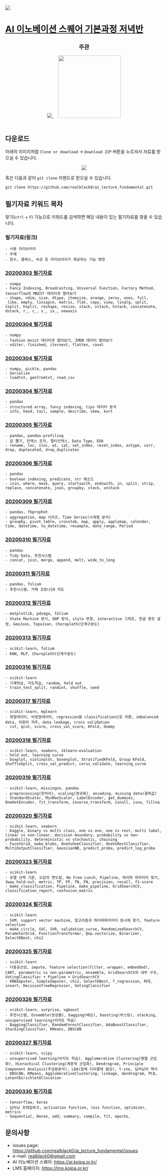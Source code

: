 <img src='imgs/course.png' />

# [AI 이노베이션 스퀘어 기본과정 저녁반](https://realblack0.github.io/ai_lecture_fundamental/)

<div align="center">
  <h2 style='font-weight: bold; font-size:18px;'>주관</h2>
  <a href='https://www.msit.go.kr/web/main/main.do'>
    <img src='imgs/logo_MSICT.png'/>
  </a>
  &nbsp;&nbsp;&nbsp;
  <a href='https://ai.koipa.or.kr/'>
    <img src='imgs/logo_IPA.png' width="200" hegiht="50" />
  </a>
</div>
<br/>


## 다운로드
아래의 이미지처럼 `Clone or download` -> `Download ZIP` 버튼을 누르셔서 자료를 받으실 수 있습니다.<br/>
<div align="center">
  <img src='imgs/howtodownload.png' /><br/>
</div>

혹은 다음과 같이 `git clone` 커맨드로 받으실 수 있습니다.
```dos
git clone https://github.com/realblack0/ai_lecture_fundamental.git
```

## 필기자료 키워드 목차
찾기(`ctrl` + `F`) 기능으로 키워드를 검색하면 해당 내용이 있는 필기자료를 찾을 수 있습니다.  

### 필기자료(링크)
    - 사용 라이브러리
    - 주제
    - 함수, 클래스, 속성 등 라이브러리가 제공하는 기능 명칭

### [20200303 필기자료](https://github.com/realblack0/ai_lecture_fundamental/blob/master/notebooks/20200303%20기본저녁반%20필기자료.ipynb)
    - numpy
    - Fancy Indexing, Broadcasting, Universal Function, Factory Method, tensorflow의 MNIST 데이터셋 열어보기
    - shape, ndim, size, dtype, itemsize, arange, zeros, ones, full, _like, empty, linsapce, matrix, flat, copy, view, linalg, split, vsplit, hsplit, reshape, resize, stack, vstack, hstack, concatenate, dstack, r_, c_, s_, ix_, newaxis

### [20200304 필기자료](https://github.com/realblack0/ai_lecture_fundamental/blob/master/notebooks/20200304%20기본저녁반%20필기자료(numpy).ipynb)
    - numpy
    - fashion mnist 데이터셋 열어보기, IMDB 데이터 열어보기
    - nditer, finished, iternext, flatten, ravel

### [20200304 필기자료](https://github.com/realblack0/ai_lecture_fundamental/blob/master/notebooks/20200304%20%EA%B8%B0%EB%B3%B8%EC%A0%80%EB%85%81%EB%B0%98%20%ED%95%84%EA%B8%B0%EC%9E%90%EB%A3%8C(numpy%2C%20pandas%20%EB%8D%B0%EC%9D%B4%ED%84%B0%20%EB%B6%88%EB%9F%AC%EC%98%A4%EA%B8%B0).ipynb)
    - numpy, pickle, pandas
    - Serialize
    - loadtxt, genfromtxt, read_csv

### [20200304 필기자료](https://github.com/realblack0/ai_lecture_fundamental/blob/master/notebooks/20200304%20%EA%B8%B0%EB%B3%B8%EC%A0%80%EB%85%81%EB%B0%98%20%ED%95%84%EA%B8%B0%EC%9E%90%EB%A3%8C(pandas).ipynb)
    - pandas 
    - structured array, fancy indexing, tips 데이터 분석
    - info, head, tail, sample, describe, skew, kurt

### [20200305 필기자료](https://github.com/realblack0/ai_lecture_fundamental/blob/master/notebooks/20200305%20%EA%B8%B0%EB%B3%B8%EC%A0%80%EB%85%81%EB%B0%98%20%ED%95%84%EA%B8%B0%EC%9E%90%EB%A3%8C.ipynb)
    - pandas, pandas-profiling
    - 값 뽑기, 인덱스 조작, 멀티인덱스, Data Type, EDA
    - rename, loc, iloc, at, iat, set_index, reset_index, astype, corr, drop, duplecated, drop_duplicates

### [20200306 필기자료](https://github.com/realblack0/ai_lecture_fundamental/blob/master/notebooks/20200306%20%EA%B8%B0%EB%B3%B8%EC%A0%80%EB%85%81%EB%B0%98%20%ED%95%84%EA%B8%B0%EC%9E%90%EB%A3%8C.ipynb)
    - pandas
    - boolean indexing, predicate, str 메소드
    - isin, where, mask, query, startswith, endswith, in, split, strip, replace, concatenate, join, groupby, stack, unstack

### [20200309 필기자료](https://github.com/realblack0/ai_lecture_fundamental/blob/master/notebooks/20200309%20%EA%B8%B0%EB%B3%B8%EC%A0%80%EB%85%81%EB%B0%98%20%ED%95%84%EA%B8%B0%EC%9E%90%EB%A3%8C.ipynb)
    - pandas, fbprophet
    - aggregation, map 시리즈, Time Series(시계열 분석)
    - groupby, pivot_table, crosstab, map, apply, applymap, calender, time, datetime, to_datetime, resample, date_range, Period

### [20200310 필기자료](https://github.com/realblack0/ai_lecture_fundamental/blob/master/notebooks/20200310%20%EA%B8%B0%EB%B3%B8%EC%A0%80%EB%85%81%EB%B0%98%20%ED%95%84%EA%B8%B0%EC%9E%90%EB%A3%8C.ipynb)
    - pandas
    - Tidy Data, 추천시스템
    - concat, join, merge, append, melt, wide_to_long

### [20200311 필기자료](https://github.com/realblack0/ai_lecture_fundamental/blob/master/notebooks/20200311%20%EA%B8%B0%EB%B3%B8%EC%A0%80%EB%85%81%EB%B0%98%20%ED%95%84%EA%B8%B0%EC%9E%90%EB%A3%8C.ipynb)
    - pandas, folium
    - 추천시스템, 가짜 코로나19 지도

### [20200312 필기자료](https://github.com/realblack0/ai_lecture_fundamental/blob/master/notebooks/20200312%20%EA%B8%B0%EB%B3%B8%EC%A0%80%EB%85%81%EB%B0%98%20%ED%95%84%EA%B8%B0%EC%9E%90%EB%A3%8C.ipynb)
    - matplotlib, pdvega, folium
    - State Machine 방식, OOP 방식, style 변경, interactive 그래프, 한글 폰트 설정, GeoJson, TopoJson, Choropleth(단계구분도)

### [20200313 필기자료](https://github.com/realblack0/ai_lecture_fundamental/blob/master/notebooks/20200313%20%EA%B8%B0%EB%B3%B8%EC%A0%80%EB%85%81%EB%B0%98%20%ED%95%84%EA%B8%B0%EC%9E%90%EB%A3%8C.ipynb)
    - scikit-learn, folium
    - KNN, MLP, Choropleth(단계구분도)
    
### [20200316 필기자료](https://github.com/realblack0/ai_lecture_fundamental/blob/master/notebooks/20200316%20%EA%B8%B0%EB%B3%B8%EC%A0%80%EB%85%81%EB%B0%98%20%ED%95%84%EA%B8%B0%EC%9E%90%EB%A3%8C.ipynb)
    - scikit-learn
    - 기계학습, 지도학습, random, hold out
    - train_test_split, randint, shuffle, seed

### [20200317 필기자료](https://github.com/realblack0/ai_lecture_fundamental/blob/master/notebooks/20200317%20%EA%B8%B0%EB%B3%B8%EC%A0%80%EB%85%81%EB%B0%98%20%ED%95%84%EA%B8%B0%EC%9E%90%EB%A3%8C.ipynb)
    - scikit-learn, mglearn
    - 정형데이터, 비정형데이터, regression을 classification으로 치환, imbalanced data, 차원의 저주, data leakage, cross validation
    - cut, qcut, score, cross_val_score, KFold, dummy
    
### [20200318 필기자료](https://github.com/realblack0/ai_lecture_fundamental/blob/master/notebooks/20200318%20%EA%B8%B0%EB%B3%B8%EC%A0%80%EB%85%81%EB%B0%98%20%ED%95%84%EA%B8%B0%EC%9E%90%EB%A3%8C.ipynb)
    - scikit-learn, seaborn, sklearn-evaluation
    - hold out, learning curve
    - boxplot, violinplot, boxenplot, StratifiedKFold, Group KFold, ShuffleSplit, cross_val_predict, corss_validate, learning_curve

### [20200319 필기자료](https://github.com/realblack0/ai_lecture_fundamental/blob/master/notebooks/20200319%20%EA%B8%B0%EB%B3%B8%EC%A0%80%EB%85%81%EB%B0%98%20%ED%95%84%EA%B8%B0%EC%9E%90%EB%A3%8C.ipynb)
    - scikit-learn, missingno, pandas
    - preprocessing(전처리), scaling(정규화), encoding, missing data(결측값)
    - StandardScaler, MinMaxScaler, LabelEncoder, get_dummies, OneHotEncoder, fit_transform, inverse_transform, isnull, isna, fillna

### [20200320 필기자료](https://github.com/realblack0/ai_lecture_fundamental/blob/master/notebooks/20200320%20%EA%B8%B0%EB%B3%B8%EC%A0%80%EB%85%81%EB%B0%98%20%ED%95%84%EA%B8%B0%EC%9E%90%EB%A3%8C%20.ipynb)
    - scikit-learn, seaborn
    - Kaggle, binary vs multi class, one vs one, one vs rest, multi label, linear vs non-linear, decision boundary, probability vs non-probability, deterministic vs stochastic, chaining
    - FacetGrid, make_blobs, OneVsOneClassifier, OneVsRestClassifier, MultiOutputClassifier, GaussianNB, predict_proba, predict_log_proba
    
### [20200323 필기자료](https://github.com/realblack0/ai_lecture_fundamental/blob/master/notebooks/20200323%20%EA%B8%B0%EB%B3%B8%EC%A0%80%EB%85%81%EB%B0%98%20%ED%95%84%EA%B8%B0%EC%9E%90%EB%A3%8C.ipynb)
    - scikit-learn
    - 모델 선택 기준, 오캄의 면도칼, No Free Lunch, Pipeline, 하이퍼 파라미터 찾기, 3way hold-out, metric, TP, FP, TN, FN, precision, recall, f1-score
    - make_classification, Pipeline, make_pipeline, GridSearchCV, classification_report, confusion_matrix

### [20200324 필기자료](https://github.com/realblack0/ai_lecture_fundamental/blob/master/notebooks/20200324%20%EA%B8%B0%EB%B3%B8%EC%A0%80%EB%85%81%EB%B0%98%20%ED%95%84%EA%B8%B0%EC%9E%90%EB%A3%8C.ipynb)
    - scikit-learn
    - SVM, support vector machine, 알고리즘과 하이퍼파라미터 동시에 찾기, feature selection
    - make_circle, SVC, SVR, validation_curve, RandomizedSearchCV, ParameterGrid, FunctionTransformer, @np.vectorize, Binarizer, SelectKBest, chi2
    
### [20200325 필기자료](https://github.com/realblack0/ai_lecture_fundamental/blob/master/notebooks/20200325%20%EA%B8%B0%EB%B3%B8%EC%A0%80%EB%85%81%EB%B0%98%20%ED%95%84%EA%B8%B0%EC%9E%90%EB%A3%8C.ipynb)
    - scikit-learn
    - 다중공선성, impute, feature selection(filter, wrapper, embedded), CART, parametric vs non-parametric, ensemble, GridSearchCV의 내부 구조, VotingClassifier + Pipeline + GridSearchCV
    - KNNImputer, SimpleImputer, chi2, SelectKBest, f_regression, RFE, insert, DecisionTreeRegressor, VotingClassifier
    
### [20200326 필기자료](https://github.com/realblack0/ai_lecture_fundamental/blob/master/notebooks/20200326%20%EA%B8%B0%EB%B3%B8%EC%A0%80%EB%85%81%EB%B0%98%20%ED%95%84%EA%B8%B0%EC%9E%90%EB%A3%8C.ipynb) 
    - scikit-learn, surprise, xgboost
    - 추천시스템, Ensemble(앙상블), bagging(배깅), boosting(부스팅), stacking, unsupervised learning(비지도 학습)
    - BaggingClassifier, RandomForestClassifier, AdaBoostClassifier, StackingClassifier, KMeans, DBSCAN

### [20200327 필기자료](https://github.com/realblack0/ai_lecture_fundamental/blob/master/notebooks/20200327%20%EA%B8%B0%EB%B3%B8%EC%A0%80%EB%85%81%EB%B0%98%20%ED%95%84%EA%B8%B0%EC%9E%90%EB%A3%8C.ipynb)
    - scikit-learn, scipy
    - unsupervised learning(비지도 학습), Agglomerative Clustering(병합 군집화), Hierachical Clustering(계층적 군집화), Dendrogram, Principle Component Analysis(주성분분석), LDA(잠재 디리클레 할당), t-sne, 딥러닝의 역사
    - DBSCAN, KMeans, AgglomerativeClustering, linkage, dendrogram, PCA, LatentDirichletAllocation

### [20200330 필기자료](https://github.com/realblack0/ai_lecture_fundamental/blob/master/notebooks/20200330%20%EA%B8%B0%EB%B3%B8%EC%A0%80%EB%85%81%EB%B0%98%20%ED%95%84%EA%B8%B0%EC%9E%90%EB%A3%8C.ipynb)
    - tensorflow, keras
    - 딥러닝 프레임워크, activation function, loss function, optimizer, metrics
    - Sequential, Dense, add, summary, compile, fit, epochs, 

## 문의사항
- issues page: https://github.com/realblack0/ai_lecture_fundamental/issues
- e-mail: realblack0@gmail.com
- AI 이노베이션 스퀘어: https://ai.koipa.or.kr/
- LMS 홈페이지: https://lms.koipa.or.kr/
